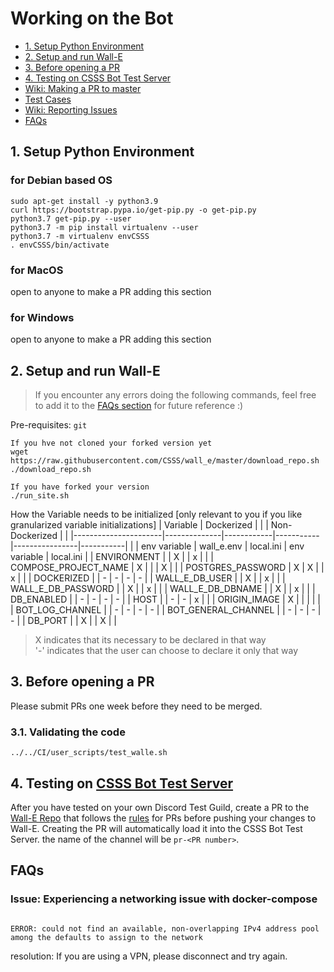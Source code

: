 # Working on the Bot

- [1. Setup Python Environment](#1-setup-python-environment)
- [2. Setup and run Wall-E](#2-setup-and-run-wall-e)
- [3. Before opening a PR](#2-setup-and-run-wall-e)
- [4. Testing on CSSS Bot Test Server](#2-setup-and-run-wall-e)
- [Wiki: Making a PR to master](https://github.com/CSSS/wall_e/wiki/3.-Making-a-PR-to-master)  
- [Test Cases](Test_Cases.md)  
- [Wiki: Reporting Issues](https://github.com/CSSS/wall_e/wiki/4.-Reporting-Issues)  
- [FAQs](#faqs)  


## 1. Setup Python Environment

### for Debian based OS
```shell
sudo apt-get install -y python3.9
curl https://bootstrap.pypa.io/get-pip.py -o get-pip.py
python3.7 get-pip.py --user
python3.7 -m pip install virtualenv --user
python3.7 -m virtualenv envCSSS
. envCSSS/bin/activate
```

### for MacOS
open to anyone to make a PR adding this section

### for Windows
open to anyone to make a PR adding this section

## 2. Setup and run Wall-E
>If you encounter any errors doing the following commands, feel free to add it to the [FAQs section](#faqs) for future reference :)

Pre-requisites: `git`
```shell
If you hve not cloned your forked version yet
wget https://raw.githubusercontent.com/CSSS/wall_e/master/download_repo.sh
./download_repo.sh

If you have forked your version
./run_site.sh
```

How the Variable needs to be initialized [only relevant to you if you like granularized variable initializations]
| Variable             |   Dockerized |            |           | Non-Dockerized |           |
|----------------------|--------------|------------|-----------|----------------|-----------|
|                      | env variable | wall_e.env | local.ini | env variable   | local.ini |
| ENVIRONMENT          |              |      X     |           | x              |           |
| COMPOSE_PROJECT_NAME |         X    |            |           | X              |           |
| POSTGRES_PASSWORD    |         X    |      X     |           | x              |           |
| DOCKERIZED           |              |      -     |    -      | -              |     -     |
| WALL_E_DB_USER       |              |      X     |           | x              |           |
| WALL_E_DB_PASSWORD   |              |      X     |           | x              |           |
| WALL_E_DB_DBNAME     |              |      X     |           | x              |           |
| DB_ENABLED           |              |      -     |    -      | -              |     -     |
| HOST                 |              |      -     |    -      | x              |           |
| ORIGIN_IMAGE         |        X     |            |           |                |           |
| BOT_LOG_CHANNEL      |              |      -     |    -      | -              |     -     |
| BOT_GENERAL_CHANNEL  |              |      -     |    -      | -              |     -     |
| DB_PORT              |              |      X     |           | X              |           |


> X indicates that its necessary to be declared in that way  
> '-' indicates that the user can choose to declare it only that way

## 3. Before opening a PR

Please submit PRs one week before they need to be merged.

### 3.1. Validating the code

```shell
../../CI/user_scripts/test_walle.sh
```

## 4. Testing on [CSSS Bot Test Server](https://discord.gg/85bWteC)
After you have tested on your own Discord Test Guild, create a PR to the [Wall-E Repo](https://github.com/CSSS/wall_e/pulls) that follows the [rules](https://github.com/CSSS/wall_e/wiki/3.-Making-a-PR-to-master) for PRs before pushing your changes to Wall-E. Creating the PR will automatically load it into the CSSS Bot Test Server. the name of the channel will be `pr-<PR number>`.  

## FAQs  

### Issue: Experiencing a networking issue with docker-compose

```shell

ERROR: could not find an available, non-overlapping IPv4 address pool among the defaults to assign to the network

```
resolution: If you are using a VPN, please disconnect and try again.
